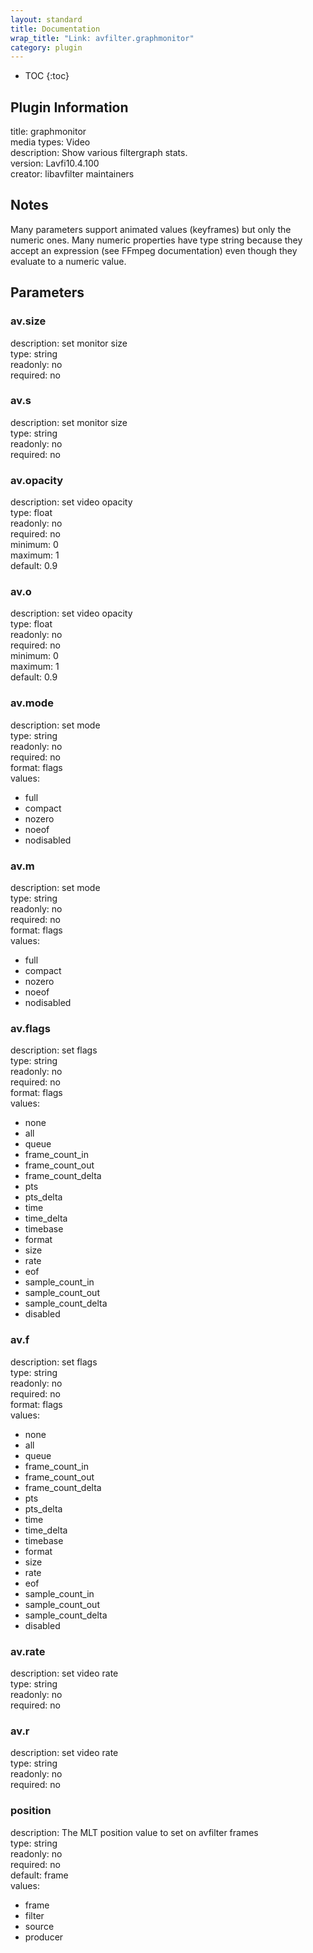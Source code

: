 ```yaml
---
layout: standard
title: Documentation
wrap_title: "Link: avfilter.graphmonitor"
category: plugin
---
```

* TOC
{:toc}

## Plugin Information

title: graphmonitor  
media types:
Video  
description: Show various filtergraph stats.  
version: Lavfi10.4.100  
creator: libavfilter maintainers  

## Notes

Many parameters support animated values (keyframes) but only the numeric ones. Many numeric properties have type string because they accept an expression (see FFmpeg documentation) even though they evaluate to a numeric value.

## Parameters

### av.size

  
description:
set monitor size  
type: string  
readonly: no  
required: no  

### av.s

  
description:
set monitor size  
type: string  
readonly: no  
required: no  

### av.opacity

  
description:
set video opacity  
type: float  
readonly: no  
required: no  
minimum: 0  
maximum: 1  
default: 0.9  

### av.o

  
description:
set video opacity  
type: float  
readonly: no  
required: no  
minimum: 0  
maximum: 1  
default: 0.9  

### av.mode

  
description:
set mode  
type: string  
readonly: no  
required: no  
format: flags  
values:  

* full
* compact
* nozero
* noeof
* nodisabled

### av.m

  
description:
set mode  
type: string  
readonly: no  
required: no  
format: flags  
values:  

* full
* compact
* nozero
* noeof
* nodisabled

### av.flags

  
description:
set flags  
type: string  
readonly: no  
required: no  
format: flags  
values:  

* none
* all
* queue
* frame_count_in
* frame_count_out
* frame_count_delta
* pts
* pts_delta
* time
* time_delta
* timebase
* format
* size
* rate
* eof
* sample_count_in
* sample_count_out
* sample_count_delta
* disabled

### av.f

  
description:
set flags  
type: string  
readonly: no  
required: no  
format: flags  
values:  

* none
* all
* queue
* frame_count_in
* frame_count_out
* frame_count_delta
* pts
* pts_delta
* time
* time_delta
* timebase
* format
* size
* rate
* eof
* sample_count_in
* sample_count_out
* sample_count_delta
* disabled

### av.rate

  
description:
set video rate  
type: string  
readonly: no  
required: no  

### av.r

  
description:
set video rate  
type: string  
readonly: no  
required: no  

### position

  
description:
The MLT position value to set on avfilter frames  
type: string  
readonly: no  
required: no  
default: frame  
values:  

* frame
* filter
* source
* producer

